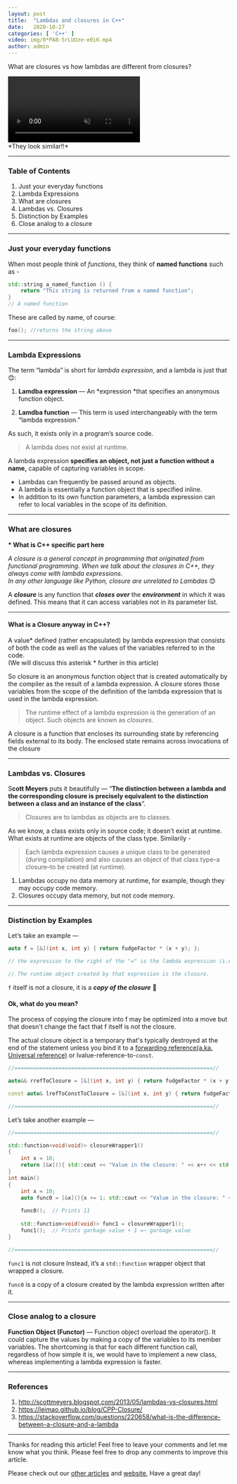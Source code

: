 ```yaml
---
layout:	post
title:	"Lambdas and closures in C++"
date:	2020-10-27
categories: [ 'C++' ]
video: img/0*PA8-5rLUUze-e0iK.mp4
author: admin
---
```


  What are closures vs how lambdas are different from closures?

<!-- ![](/img/0*PA8-5rLUUze-e0iK.gif) -->
<div class="vidWrapper">
<video style="max-width:100%" autoplay muted loop>
  <source src="/img/0*PA8-5rLUUze-e0iK.mp4" type="video/mp4">
  Your browser does not support the video tag.
</video>
</div>
*They look similar!!*

***

### Table of Contents
1. Just your everyday functions
2. Lambda Expressions
3. What are closures
4. Lambdas vs. Closures
5. Distinction by Examples
6. Close analog to a closure

***
### Just your everyday functions

When most people think of *functions*, they think of **named functions** such as -

```cpp
std::string a_named_function () { 
    return "This string is returned from a named function"; 
}
// A named function
```

These are called by name, of course:

```cpp
foo(); //returns the string above
```

***
### Lambda Expressions

The term “lambda” is short for *lambda expression*, and a lambda is just that 😊:

1. **Lamdba expression** — An *expression *that specifies an anonymous function object.

2. **Lamdba function** — This term is used interchangeably with the term “lambda expression.”

As such, it exists only in a program’s source code.


> A lambda does not exist at runtime.

A lambda expression **specifies an object, not just a function without a name,** capable of capturing variables in scope.

* Lambdas can frequently be passed around as objects.
* A lambda is essentially a function object that is specified inline.
* In addition to its own function parameters, a lambda expression can refer to local variables in the scope of its definition.

***
### What are closures

**\* What is C++ specific part here**

*A closure is a general concept in programming that originated from functional programming. When we talk about the closures in C++, they always come with lambda expressions.   
In any other language like Python, closure are unrelated to Lambdas* 😊

A ***closure*** is any function that ***closes over*** the ***environment*** in which it was defined. This means that it can access variables not in its parameter list.

***
#### What is a Closure anyway in C++?

A value* defined (rather encapsulated) by lambda expression that consists of both the code as well as the values of the variables referred to in the code.  
(We will discuss this asterisk * further in this article)

So closure is an anonymous function object that is created automatically by the compiler as the result of a lambda expression. A closure stores those variables from the scope of the definition of the lambda expression that is used in the lambda expression.


> The runtime effect of a lambda expression is the generation of an object. Such objects are known as *closures*.

A closure is a function that encloses its surrounding state by referencing fields external to its body. The enclosed state remains across invocations of the closure

***
### Lambdas vs. Closures

S**cott Meyers** puts it beautifully — “**The distinction between a lambda and the corresponding closure is precisely equivalent to the distinction between a class and an instance of the class**”.


> Closures are to lambdas as objects are to classes.

As we know, a class exists only in source code; it doesn’t exist at runtime. What exists at runtime are objects of the class type. Similarily -


> Each lambda expression causes a unique class to be generated (during compilation) and also causes an object of that class type–a closure–to be created (at runtime).

1. Lambdas occupy no data memory at runtime, for example, though they may occupy code memory.
2. Closures occupy data memory, but not code memory.

***
### Distinction by Examples

Let’s take an example —

```cpp
auto f = [&](int x, int y) { return fudgeFactor * (x + y); };

// the expression to the right of the "=" is the lambda expression (i.e., "the lambda"), 

// The runtime object created by that expression is the closure.
```

`f` itself is not a closure, it is a ***copy of the closure*** 🥴

#### **Ok, what do you mean?**

The process of copying the closure into f may be optimized into a move but that doesn't change the fact that f itself is not the closure.

The actual closure object is a temporary that's typically destroyed at the end of the statement unless you bind it to a [forwarding reference(a.ka. Universal reference)](https://medium.com/pranayaggarwal25/universal-reference-perfect-forwarding-5664514cacf9) or lvalue-reference-to-`const`.

```cpp
//===============================================================//

auto&& rrefToClosure = [&](int x, int y) { return fudgeFactor * (x + y); };

const auto& lrefToConstToClosure = [&](int x, int y) { return fudgeFactor * (x + y); };

//===============================================================//
```
Let’s take another example —

```cpp
//===============================================================//

std::function<void(void)> closureWrapper1()
{
    int x = 10;
    return [&x](){ std::cout << "Value in the closure: " << x++ << std::endl; };
}
int main()
{
    int x = 10;
    auto func0 = [&x](){x += 1; std::cout << "Value in the closure: " << x << std::endl;};
    
    func0();  // Prints 11
    
    std::function<void(void)> func1 = closureWrapper1();  
    func1();  // Prints garbage value + 1 =~ garbage value
}

//===============================================================//
```
`func1` is not closure Instead, it’s a `std::function` wrapper object that wrapped a closure.

`func0` is a copy of a closure created by the lambda expression written after it.

***
### Close analog to a closure

**Function Object (Functor)** — Function object overload the operator(). It could capture the values by making a copy of the variables to its member variables. The shortcoming is that for each different function call, regardless of how simple it is, we would have to implement a new class, whereas implementing a lambda expression is faster.

***
### References

1. <http://scottmeyers.blogspot.com/2013/05/lambdas-vs-closures.html>
2. <https://leimao.github.io/blog/CPP-Closure/>
3. <https://stackoverflow.com/questions/220658/what-is-the-difference-between-a-closure-and-a-lambda>

***
Thanks for reading this article! Feel free to leave your comments and let me know what you think. Please feel free to drop any comments to improve this article. 

Please check out our [other articles](https://techmunching.com) and [website](https://techmunching.com), Have a great day!

  